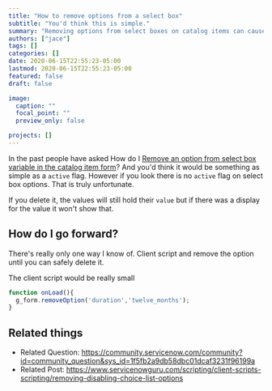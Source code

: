 ```yaml
---
title: "How to remove options from a select box"
subtitle: "You'd think this is simple."
summary: "Removing options from select boxes on catalog items can cause problems"
authors: ["jace"]
tags: []
categories: []
date: 2020-06-15T22:55:23-05:00
lastmod: 2020-06-15T22:55:23-05:00
featured: false
draft: false

image:
  caption: ""
  focal_point: ""
  preview_only: false

projects: []
---
```


In the past people have asked How do I [Remove an option from select box variable in the catalog item form](https://community.servicenow.com/community?id=community_question&sys_id=1f5fb2a9db58dbc01dcaf3231f96199a)?  And you'd think it would be something as simple as a `active` flag.  However if you look there is no `active` flag on select box options.  That is truly unfortunate.

If you delete it, the values will still hold their `value` but if there was a display for the value it won't show that.

## How do I go forward?

There's really only one way I know of.  Client script and remove the option until you can safely delete it.

The client script would be really small

```js
function onLoad(){
  g_form.removeOption('duration','twelve_months');
}
```

## Related things
- Related Question: https://community.servicenow.com/community?id=community_question&sys_id=1f5fb2a9db58dbc01dcaf3231f96199a
- Related Post: https://www.servicenowguru.com/scripting/client-scripts-scripting/removing-disabling-choice-list-options